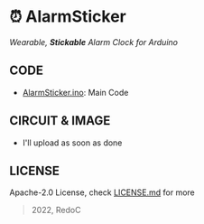 # :alarm_clock: AlarmSticker
*Wearable, **Stickable** Alarm Clock for Arduino*

CODE
---
- [AlarmSticker.ino](./AlarmSticker.ino): Main Code

CIRCUIT & IMAGE
---
- I'll upload as soon as done

LICENSE
---
Apache-2.0 License, check [LICENSE.md](./LICENSE.md) for more

> 2022, RedoC

